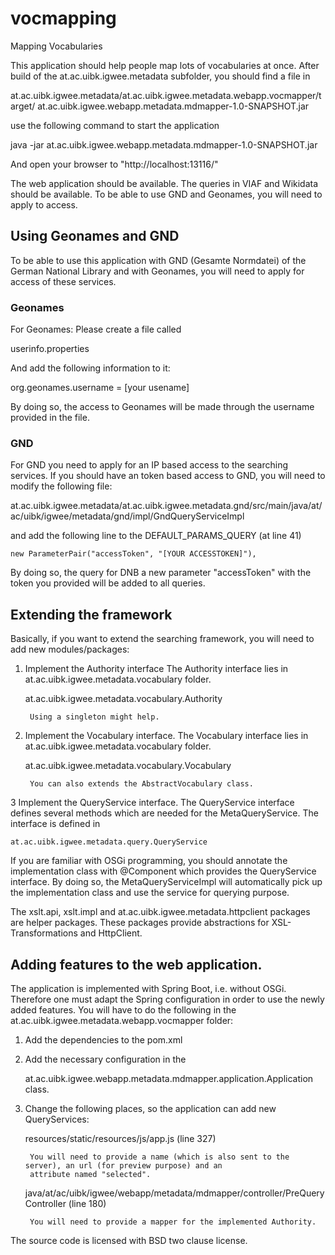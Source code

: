 # vocmapping
Mapping Vocabularies

This application should help people map lots of vocabularies at once. After build of the at.ac.uibk.igwee.metadata
subfolder, you should find a file in

at.ac.uibk.igwee.metadata/at.ac.uibk.igwee.metadata.webapp.vocmapper/target/
at.ac.uibk.igwee.webapp.metadata.mdmapper-1.0-SNAPSHOT.jar

use the following command to start the application

java -jar at.ac.uibk.igwee.webapp.metadata.mdmapper-1.0-SNAPSHOT.jar

And open your browser to "http://localhost:13116/"

The web application should be available. The queries in VIAF and Wikidata should be available. To be able to use
GND and Geonames, you will need to apply to access.


## Using Geonames and GND

To be able to use this application with GND (Gesamte Normdatei) of the German National Library and with Geonames,
you will need to apply for access of these services.


### Geonames
For Geonames: Please create a file called

userinfo.properties

And add the following information to it:

org.geonames.username = [your usename]

By doing so, the access to Geonames will be made through the username provided in the file.


### GND
For GND you need to apply for an IP based access to the searching services. If you should have an token based
access to GND, you will need to modify the following file:

at.ac.uibk.igwee.metadata/at.ac.uibk.igwee.metadata.gnd/src/main/java/at/ac/uibk/igwee/metadata/gnd/impl/GndQueryServiceImpl

and add the following line to the DEFAULT_PARAMS_QUERY (at line 41)

    new ParameterPair("accessToken", "[YOUR ACCESSTOKEN]"),

By doing so, the query for DNB a new parameter "accessToken" with the token you provided will be added to all queries.


## Extending the framework
Basically, if you want to extend the searching framework, you will need to add new modules/packages:

1. Implement the Authority interface
The Authority interface lies in at.ac.uibk.igwee.metadata.vocabulary folder.

    at.ac.uibk.igwee.metadata.vocabulary.Authority

        Using a singleton might help.

2. Implement the Vocabulary interface.
The Vocabulary interface lies in at.ac.uibk.igwee.metadata.vocabulary folder.

    at.ac.uibk.igwee.metadata.vocabulary.Vocabulary

        You can also extends the AbstractVocabulary class.

3 Implement the QueryService interface.
The QueryService interface defines several methods which are needed for the MetaQueryService. The interface is defined
in

    at.ac.uibk.igwee.metadata.query.QueryService

If you are familiar with OSGi programming, you should annotate the implementation class with @Component which provides
the QueryService interface. By doing so, the MetaQueryServiceImpl will automatically pick up the implementation class
and use the service for querying purpose.

The xslt.api, xslt.impl and at.ac.uibk.igwee.metadata.httpclient packages are helper packages. These packages provide
abstractions for XSL-Transformations and HttpClient.


## Adding features to the web application.

The application is implemented with Spring Boot, i.e. without OSGi. Therefore one must adapt the Spring configuration
in order to use the newly added features. You will have to do the following in the
at.ac.uibk.igwee.metadata.webapp.vocmapper folder:

1. Add the dependencies to the pom.xml

2. Add the necessary configuration in the

    at.ac.uibk.igwee.webapp.metadata.mdmapper.application.Application class.

3. Change the following places, so the application can add new QueryServices:

    resources/static/resources/js/app.js (line 327)

        You will need to provide a name (which is also sent to the server), an url (for preview purpose) and an
        attribute named "selected".

    java/at/ac/uibk/igwee/webapp/metadata/mdmapper/controller/PreQueryController (line 180)

        You will need to provide a mapper for the implemented Authority.

The source code is licensed with BSD two clause license.

